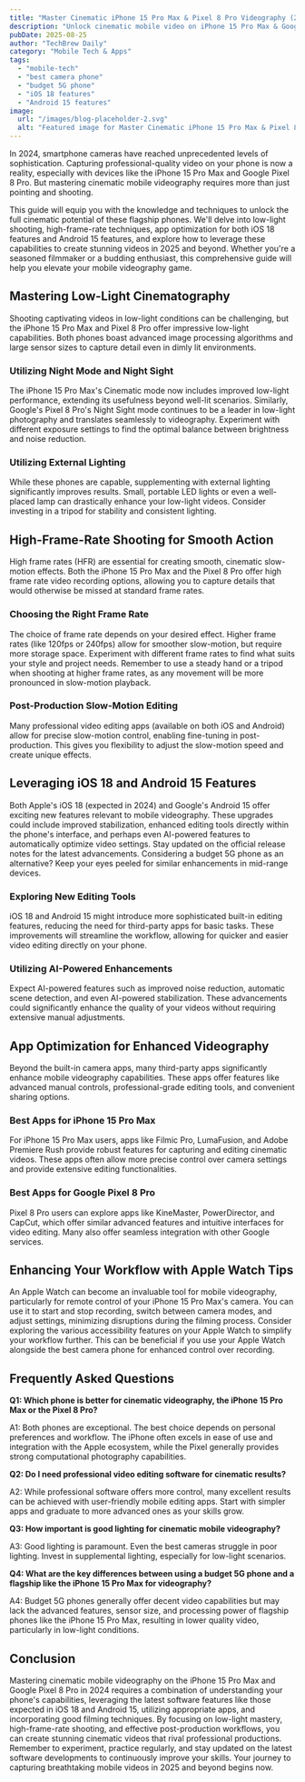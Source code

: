 ```yaml
---
title: "Master Cinematic iPhone 15 Pro Max & Pixel 8 Pro Videography (2024)"
description: "Unlock cinematic mobile video on iPhone 15 Pro Max & Google Pixel 8 Pro! Learn low-light & high-frame-rate techniques, app optimization & iOS 18 features.  Shoot like a pro. Read now!"
pubDate: 2025-08-25
author: "TechBrew Daily"
category: "Mobile Tech & Apps"
tags:
  - "mobile-tech"
  - "best camera phone"
  - "budget 5G phone"
  - "iOS 18 features"
  - "Android 15 features"
image:
  url: "/images/blog-placeholder-2.svg"
  alt: "Featured image for Master Cinematic iPhone 15 Pro Max & Pixel 8 Pro Videography (2024)"
---
```


In 2024, smartphone cameras have reached unprecedented levels of sophistication.  Capturing professional-quality video on your phone is now a reality, especially with devices like the iPhone 15 Pro Max and Google Pixel 8 Pro.  But mastering cinematic mobile videography requires more than just pointing and shooting.

This guide will equip you with the knowledge and techniques to unlock the full cinematic potential of these flagship phones.  We'll delve into low-light shooting, high-frame-rate techniques, app optimization for both iOS 18 features and Android 15 features, and explore how to leverage these capabilities to create stunning videos in 2025 and beyond.  Whether you're a seasoned filmmaker or a budding enthusiast, this comprehensive guide will help you elevate your mobile videography game.


## Mastering Low-Light Cinematography

Shooting captivating videos in low-light conditions can be challenging, but the iPhone 15 Pro Max and Pixel 8 Pro offer impressive low-light capabilities.  Both phones boast advanced image processing algorithms and large sensor sizes to capture detail even in dimly lit environments.

### Utilizing Night Mode and Night Sight

The iPhone 15 Pro Max's Cinematic mode now includes improved low-light performance, extending its usefulness beyond well-lit scenarios.  Similarly, Google's Pixel 8 Pro's Night Sight mode continues to be a leader in low-light photography and translates seamlessly to videography.  Experiment with different exposure settings to find the optimal balance between brightness and noise reduction.


### Utilizing External Lighting

While these phones are capable, supplementing with external lighting significantly improves results.  Small, portable LED lights or even a well-placed lamp can drastically enhance your low-light videos. Consider investing in a tripod for stability and consistent lighting.



## High-Frame-Rate Shooting for Smooth Action

High frame rates (HFR) are essential for creating smooth, cinematic slow-motion effects.  Both the iPhone 15 Pro Max and the Pixel 8 Pro offer high frame rate video recording options, allowing you to capture details that would otherwise be missed at standard frame rates.

### Choosing the Right Frame Rate

The choice of frame rate depends on your desired effect.  Higher frame rates (like 120fps or 240fps) allow for smoother slow-motion, but require more storage space.  Experiment with different frame rates to find what suits your style and project needs.  Remember to use a steady hand or a tripod when shooting at higher frame rates, as any movement will be more pronounced in slow-motion playback.


### Post-Production Slow-Motion Editing

Many professional video editing apps (available on both iOS and Android) allow for precise slow-motion control, enabling fine-tuning in post-production.  This gives you flexibility to adjust the slow-motion speed and create unique effects.


##  Leveraging iOS 18 and Android 15 Features

Both Apple's iOS 18 (expected in 2024) and Google's Android 15 offer exciting new features relevant to mobile videography.  These upgrades could include improved stabilization, enhanced editing tools directly within the phone's interface, and perhaps even AI-powered features to automatically optimize video settings.  Stay updated on the official release notes for the latest advancements.  Considering a budget 5G phone as an alternative? Keep your eyes peeled for similar enhancements in mid-range devices.

### Exploring New Editing Tools

iOS 18 and Android 15 might introduce more sophisticated built-in editing features, reducing the need for third-party apps for basic tasks.  These improvements will streamline the workflow, allowing for quicker and easier video editing directly on your phone.


### Utilizing AI-Powered Enhancements

Expect AI-powered features such as improved noise reduction, automatic scene detection, and even AI-powered stabilization.  These advancements could significantly enhance the quality of your videos without requiring extensive manual adjustments.


## App Optimization for Enhanced Videography

Beyond the built-in camera apps, many third-party apps significantly enhance mobile videography capabilities.  These apps offer features like advanced manual controls, professional-grade editing tools, and convenient sharing options.

### Best Apps for iPhone 15 Pro Max

For iPhone 15 Pro Max users, apps like Filmic Pro, LumaFusion, and Adobe Premiere Rush provide robust features for capturing and editing cinematic videos.  These apps often allow more precise control over camera settings and provide extensive editing functionalities.


### Best Apps for Google Pixel 8 Pro

Pixel 8 Pro users can explore apps like KineMaster, PowerDirector, and CapCut, which offer similar advanced features and intuitive interfaces for video editing.  Many also offer seamless integration with other Google services.



## Enhancing Your Workflow with Apple Watch Tips

An Apple Watch can become an invaluable tool for mobile videography, particularly for remote control of your iPhone 15 Pro Max's camera.  You can use it to start and stop recording, switch between camera modes, and adjust settings, minimizing disruptions during the filming process.  Consider exploring the various accessibility features on your Apple Watch to simplify your workflow further. This can be beneficial if you use your Apple Watch alongside the best camera phone for enhanced control over recording.


## Frequently Asked Questions

**Q1:  Which phone is better for cinematic videography, the iPhone 15 Pro Max or the Pixel 8 Pro?**

A1:  Both phones are exceptional.  The best choice depends on personal preferences and workflow.  The iPhone often excels in ease of use and integration with the Apple ecosystem, while the Pixel generally provides strong computational photography capabilities.

**Q2:  Do I need professional video editing software for cinematic results?**

A2:  While professional software offers more control, many excellent results can be achieved with user-friendly mobile editing apps.  Start with simpler apps and graduate to more advanced ones as your skills grow.

**Q3:  How important is good lighting for cinematic mobile videography?**

A3: Good lighting is paramount. Even the best cameras struggle in poor lighting.  Invest in supplemental lighting, especially for low-light scenarios.

**Q4: What are the key differences between using a budget 5G phone and a flagship like the iPhone 15 Pro Max for videography?**

A4: Budget 5G phones generally offer decent video capabilities but may lack the advanced features, sensor size, and processing power of flagship phones like the iPhone 15 Pro Max, resulting in lower quality video, particularly in low-light conditions.


## Conclusion

Mastering cinematic mobile videography on the iPhone 15 Pro Max and Google Pixel 8 Pro in 2024 requires a combination of understanding your phone's capabilities, leveraging the latest software features like those expected in iOS 18 and Android 15, utilizing appropriate apps, and incorporating good filming techniques.  By focusing on low-light mastery, high-frame-rate shooting, and effective post-production workflows, you can create stunning cinematic videos that rival professional productions. Remember to experiment, practice regularly, and stay updated on the latest software developments to continuously improve your skills. Your journey to capturing breathtaking mobile videos in 2025 and beyond begins now.